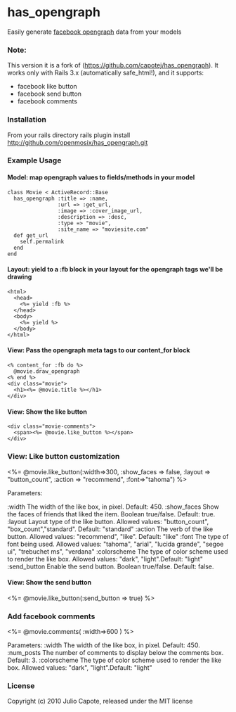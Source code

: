 # has_opengraph
Easily generate [facebook opengraph](http://developers.facebook.com/docs/opengraph) data from your models

### Note:

This version it is a fork of (https://github.com/capotej/has_opengraph).
It works only with Rails 3.x (automatically safe_html!), and it supports:
  * facebook like button
  * facebook send button
  * facebook comments

### Installation
From your rails directory
    rails plugin install http://github.com/openmosix/has_opengraph.git

### Example Usage

#### Model: map opengraph values to fields/methods in your model
    class Movie < ActiveRecord::Base
      has_opengraph :title => :name,
                    :url => :get_url,
                    :image => :cover_image_url,
                    :description => :desc,
                    :type => "movie",
                    :site_name => "moviesite.com"
      def get_url
        self.permalink
      end
    end

#### Layout: yield to a :fb block in your layout for the opengraph tags we'll be drawing
    <html>
      <head>
        <%= yield :fb %>
      </head>
      <body>
        <%= yield %>
      </body>
    </html>    

#### View: Pass the opengraph meta tags to our content_for block
    <% content_for :fb do %>
      @movie.draw_opengraph
    <% end %>
    <div class="movie">
      <h1><%= @movie.title %></h1>
    </div>

#### View: Show the like button
    <div class="movie-comments">
      <span><%= @movie.like_button %></span>
    </div>

### View: Like button customization
  <div class="movie-comments">
    <span><%= @movie.like_button(:width=>300, :show_faces => false, :layout => "button_count", :action => "recommend", :font=>"tahoma") %></span>
  </div>
  
Parameters:

:width 
  The width of the like box, in pixel. Default: 450.
:show_faces
  Show the faces of friends that liked the item. Boolean true/false. Default: true.
:layout
  Layout type of the like button. Allowed values: "button_count", "box_count","standard". Default: "standard"
:action
  The verb of the like button. Allowed values: "recommend", "like". Default: "like"
:font
  The type of font being used. Allowed values: "tahoma", "arial", "lucida grande", "segoe ui", "trebuchet ms", "verdana"
:colorscheme
  The type of color scheme used to render the like box. Allowed values: "dark", "light".Default: "light"
:send_button
  Enable the send button. Boolean true/false. Default: false.
  
#### View: Show the send button
  <div class="movie-comments">
    <span><%= @movie.like_button(:send_button => true) %></span>
  </div>

### Add facebook comments
  <div class="movie-comments">
    <span><%= @movie.comments( :width=>600 ) %></span>
  </div>
  
Parameters:
:width 
  The width of the like box, in pixel. Default: 450.
:num_posts
  The number of comments to display below the comments box. Default: 3.
:colorscheme
  The type of color scheme used to render the like box. Allowed values: "dark", "light".Default: "light"
  
### License

Copyright (c) 2010 Julio Capote, released under the MIT license
